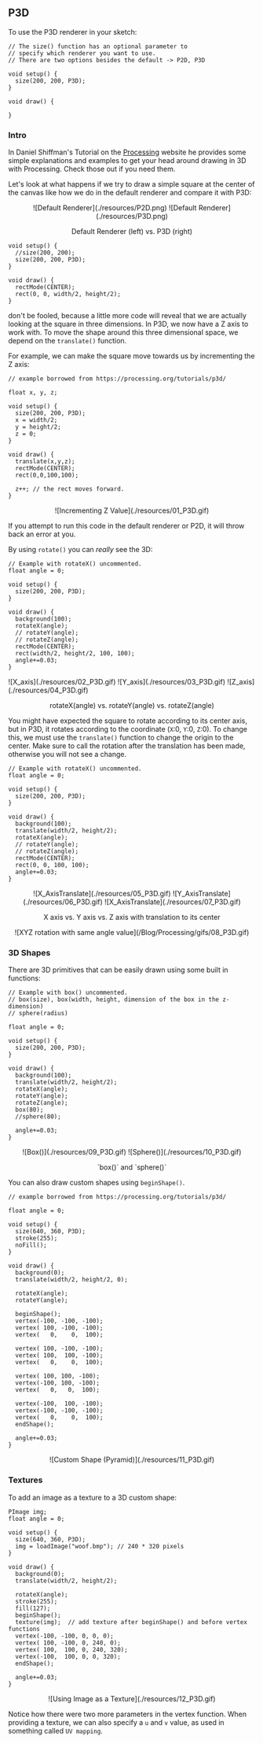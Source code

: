 ## P3D

To use the P3D renderer in your sketch:
```processing
// The size() function has an optional parameter to
// specify which renderer you want to use.
// There are two options besides the default -> P2D, P3D 

void setup() {
  size(200, 200, P3D);
}

void draw() {

}
```

### Intro
In Daniel Shiffman's Tutorial on the <a href="https://processing.org/tutorials/p3d/ ">Processing</a> website he provides some simple explanations and examples to get your head around drawing in 3D with Processing. Check those out if you need them.

Let's look at what happens if we try to draw a simple square at the center of the canvas like how we do in the default renderer and compare it with P3D:

<p style="text-align:center">![Default Renderer](./resources/P2D.png) ![Default Renderer](./resources/P3D.png)</p>
<p style="text-align:center">Default Renderer (left) vs. P3D (right)</p>

```processing
void setup() {
  //size(200, 200);
  size(200, 200, P3D);
}

void draw() {
  rectMode(CENTER);
  rect(0, 0, width/2, height/2);
}
```

don't be fooled, because a little more code will reveal that we are actually looking at the square in three dimensions. In P3D, we now have a Z axis to work with. To move the shape around this three dimensional space, we depend on the `translate()` function.

For example, we can make the square move towards us by incrementing the Z axis:
```processing
// example borrowed from https://processing.org/tutorials/p3d/

float x, y, z;

void setup() {
  size(200, 200, P3D);
  x = width/2;
  y = height/2;
  z = 0;
}

void draw() {
  translate(x,y,z);  
  rectMode(CENTER);
  rect(0,0,100,100);
  
  z++; // the rect moves forward.
}
```

<p style="text-align:center">
![Incrementing Z Value](./resources/01_P3D.gif)
</p>

If you attempt to run this code in the default renderer or P2D, it will throw back an error at you.

By using `rotate()` you can _really_ see the 3D:
```processing
// Example with rotateX() uncommented.
float angle = 0;

void setup() {
  size(200, 200, P3D);
}

void draw() {
  background(100);
  rotateX(angle);
  // rotateY(angle);
  // rotateZ(angle);
  rectMode(CENTER);
  rect(width/2, height/2, 100, 100);
  angle+=0.03;
}
```

<p class="uk-text-center">![X_axis](./resources/02_P3D.gif) 
![Y_axis](./resources/03_P3D.gif) 
![Z_axis](./resources/04_P3D.gif)</p>

<p style="text-align:center">rotateX(angle) vs. rotateY(angle) vs. rotateZ(angle)</p>

You might have expected the square to rotate according to its center axis, but in P3D, it rotates according to the coordinate (`X`:0, `Y`:0, `Z`:0). To change this, we must use the `translate()` function to change the origin to the center. Make sure to call the rotation after the translation has been made, otherwise you will not see a change.

```processing
// Example with rotateX() uncommented.
float angle = 0;

void setup() {
  size(200, 200, P3D);
}

void draw() {
  background(100);
  translate(width/2, height/2);
  rotateX(angle);
  // rotateY(angle);
  // rotateZ(angle);
  rectMode(CENTER);
  rect(0, 0, 100, 100);
  angle+=0.03;
} 
```

<p style="text-align:center">
![X_AxisTranslate](./resources/05_P3D.gif) 
![Y_AxisTranslate](./resources/06_P3D.gif) 
![X_AxisTranslate](./resources/07_P3D.gif)</p>

<p style="text-align:center">X axis vs. Y axis vs. Z axis with translation to its center</p>

<p style="text-align:center">
![XYZ rotation with same angle value](/Blog/Processing/gifs/08_P3D.gif) 
</p>

### 3D Shapes
There are 3D primitives that can be easily drawn using some built in functions:

```processing
// Example with box() uncommented.
// box(size), box(width, height, dimension of the box in the z-dimension)
// sphere(radius)

float angle = 0;

void setup() {
  size(200, 200, P3D);
}

void draw() {
  background(100);
  translate(width/2, height/2);
  rotateX(angle);
  rotateY(angle);
  rotateZ(angle);
  box(80);
  //sphere(80);
  
  angle+=0.03;
}
```

<p style="text-align:center">
![Box()](./resources/09_P3D.gif) 
![Sphere()](./resources/10_P3D.gif) 
</p>

<p style="text-align:center">`box()` and `sphere()`</p>

You can also draw custom shapes using `beginShape()`.

```processing
// example borrowed from https://processing.org/tutorials/p3d/

float angle = 0;

void setup() {
  size(640, 360, P3D); 
  stroke(255);
  noFill();
}

void draw() {
  background(0);
  translate(width/2, height/2, 0);

  rotateX(angle);
  rotateY(angle);

  beginShape();
  vertex(-100, -100, -100);
  vertex( 100, -100, -100);
  vertex(   0,    0,  100);

  vertex( 100, -100, -100);
  vertex( 100,  100, -100);
  vertex(   0,    0,  100);

  vertex( 100, 100, -100);
  vertex(-100, 100, -100);
  vertex(   0,   0,  100);

  vertex(-100,  100, -100);
  vertex(-100, -100, -100);
  vertex(   0,    0,  100);
  endShape();

  angle+=0.03;
}
```

<p style="text-align:center">
![Custom Shape (Pyramid)](./resources/11_P3D.gif) 
</p>

### Textures 

To add an image as a texture to a 3D custom shape:
```processing
PImage img;
float angle = 0;

void setup() {
  size(640, 360, P3D);
  img = loadImage("woof.bmp"); // 240 * 320 pixels
}

void draw() {
  background(0);
  translate(width/2, height/2);
  
  rotateX(angle);
  stroke(255);
  fill(127);
  beginShape();
  texture(img);  // add texture after beginShape() and before vertex functions
  vertex(-100, -100, 0, 0, 0);
  vertex( 100, -100, 0, 240, 0);
  vertex( 100,  100, 0, 240, 320);
  vertex(-100,  100, 0, 0, 320);
  endShape();
  
  angle+=0.03;
} 
```
<p style="text-align:center">
![Using Image as a Texture](./resources/12_P3D.gif) 
</p>

Notice how there were two more parameters in the vertex function. When providing a texture, we can also specify a `u` and `v` value, as used in something called `UV mapping`.
